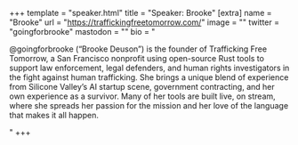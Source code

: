 +++
template = "speaker.html"
title = "Speaker: Brooke"
[extra]
  name = "Brooke"
  url = "https://traffickingfreetomorrow.com/"
  image = ""
  twitter = "goingforbrooke"
  mastodon = ""
  bio = "<p>@goingforbrooke (“Brooke Deuson”) is the founder of Trafficking Free Tomorrow, a San Francisco nonprofit using open-source Rust tools to support law enforcement, legal defenders, and human rights investigators in the fight against human trafficking. She brings a unique blend of experience from Silicone Valley’s AI startup scene, government contracting, and her own experience as a survivor. Many of her tools are built live, on stream, where she spreads her passion for the mission and her love of the language that makes it all happen.</p>"
+++
